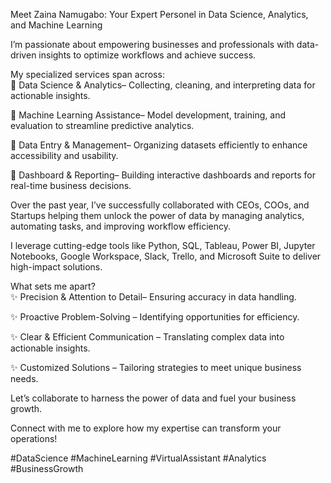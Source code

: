 Meet Zaina Namugabo: Your Expert Personel in Data Science, Analytics, and Machine Learning

I’m passionate about empowering businesses and professionals with data-driven insights to optimize workflows and achieve success.  

My specialized services span across:  
🔹 Data Science & Analytics– Collecting, cleaning, and interpreting data for actionable insights.  

🔹 Machine Learning Assistance– Model development, training, and evaluation to streamline predictive analytics.  

🔹 Data Entry & Management– Organizing datasets efficiently to enhance accessibility and usability.  

🔹 Dashboard & Reporting– Building interactive dashboards and reports for real-time business decisions.  

Over the past year, I’ve successfully collaborated with CEOs, COOs, and Startups helping them unlock the power of data by managing analytics, automating tasks, and improving workflow efficiency.  

I leverage cutting-edge tools like Python, SQL, Tableau, Power BI, Jupyter Notebooks, Google Workspace, Slack, Trello, and Microsoft Suite to deliver high-impact solutions.  

What sets me apart?  
✨ Precision & Attention to Detail– Ensuring accuracy in data handling.  

✨ Proactive Problem-Solving – Identifying opportunities for efficiency.  

✨ Clear & Efficient Communication – Translating complex data into actionable insights.  

✨ Customized Solutions – Tailoring strategies to meet unique business needs.  

Let’s collaborate to harness the power of data and fuel your business growth. 

Connect with me to explore how my expertise can transform your operations!  

#DataScience #MachineLearning #VirtualAssistant #Analytics #BusinessGrowth


